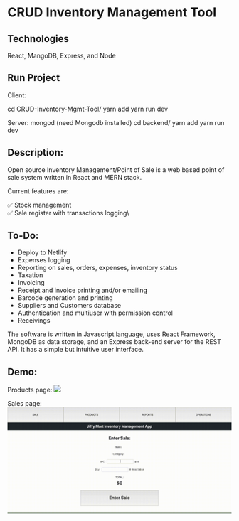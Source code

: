 

# CRUD Inventory Management Tool

## Technologies
  React, MangoDB, Express, and Node

## Run Project

Client:

cd CRUD-Inventory-Mgmt-Tool/
yarn add
yarn run dev

Server:
mongod (need Mongodb installed)
cd backend/
yarn add
yarn run dev



Description:
------------

Open source Inventory Management/Point of Sale is a web based point of sale system written in React and MERN stack.

Current features are:

✅ Stock management\
✅ Sale register with transactions logging\

To-Do:
------
* Deploy to Netlify
* Expenses logging
* Reporting on sales, orders, expenses, inventory status
* Taxation
* Invoicing
* Receipt and invoice printing and/or emailing
* Barcode generation and printing
* Suppliers and Customers database
* Authentication and multiuser with permission control
* Receivings

The software is written in Javascript language, uses React Framework, MongoDB as data storage, and an Express back-end server for the REST API. It has a simple but intuitive user interface.

Demo:
-----
Products page:
![](gif_previews/products_page.gif)

Sales page:
![](gif_previews/sales_page.gif)
